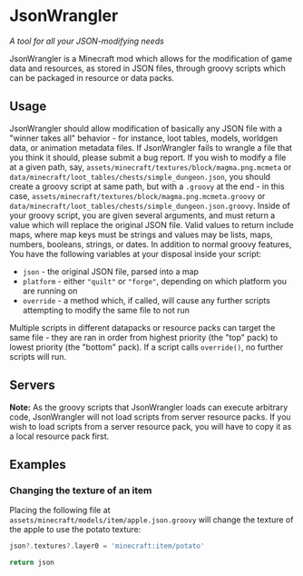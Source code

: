 # JsonWrangler

*A tool for all your JSON-modifying needs*

JsonWrangler is a Minecraft mod which allows for the modification of game data and resources, as stored in JSON files,
through groovy scripts which can be packaged in resource or data packs.

## Usage

JsonWrangler should allow modification of basically any JSON file with a "winner takes all" behavior - for instance,
loot tables, models, worldgen data, or animation metadata files. If JsonWrangler fails to wrangle a file that you think
it should, please submit a bug report. If you wish to modify a file at a given path, say,
`assets/minecraft/textures/block/magma.png.mcmeta` or `data/minecraft/loot_tables/chests/simple_dungeon.json`, you
should create a groovy script at same path, but with a `.groovy` at the end - in this case,
`assets/minecraft/textures/block/magma.png.mcmeta.groovy` or `data/minecraft/loot_tables/chests/simple_dungeon.json.groovy`.
Inside of your groovy script, you are given several arguments, and must return a value which will replace the original
JSON file. Valid values to return include maps, where map keys must be strings and values may be
lists, maps, numbers, booleans, strings, or dates. In addition to normal groovy features, You have the following
variables at your disposal inside your script:

* `json` - the original JSON file, parsed into a map
* `platform` - either `"quilt"` or `"forge"`, depending on which platform you are running on
* `override` - a method which, if called, will cause any further scripts attempting to modify the same file to not run

Multiple scripts in different datapacks or resource packs can target the same file - they are ran in order from highest
priority (the "top" pack) to lowest priority (the "bottom" pack). If a script calls `override()`, no further scripts
will run.

## Servers

**Note:** As the groovy scripts that JsonWrangler loads can execute arbitrary code, JsonWrangler will not load scripts
from server resource packs. If you wish to load scripts from a server resource pack, you will have to copy it as a local
resource pack first.

## Examples

### Changing the texture of an item
Placing the following file at `assets/minecraft/models/item/apple.json.groovy` will change the texture of the apple to
use the potato texture:
```groovy
json?.textures?.layer0 = 'minecraft:item/potato'

return json
```
